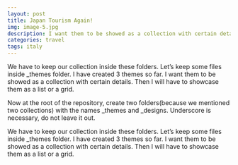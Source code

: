 ```yaml
---
layout: post
title: Japan Tourism Again!
img: image-5.jpg
description: I want them to be showed as a collection with certain details. Then I will have to showcase them as a list or a grid.
categories: travel
tags: italy
---
```


We have to keep our collection inside these folders. Let’s keep some files inside _themes folder. I have created 3 themes so far. I want them to be showed as a collection with certain details. Then I will have to showcase them as a list or a grid.

Now at the root of the repository, create two folders(because we mentioned two collections) with the names _themes and _designs. Underscore is necessary, do not leave it out.

We have to keep our collection inside these folders. Let’s keep some files inside _themes folder. I have created 3 themes so far. I want them to be showed as a collection with certain details. Then I will have to showcase them as a list or a grid.